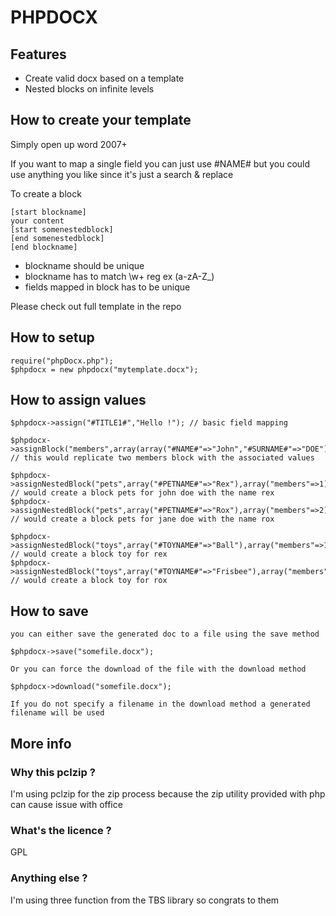 PHPDOCX
=======

Features
--------

+ Create valid docx based on a template
+ Nested blocks on infinite levels
    
How to create your template
---------------------------

Simply open up word 2007+

If you want to map a single field you can just use #NAME# but you could use anything you like since it's just a search & replace

To create a block

	[start blockname]
	your content
	[start somenestedblock]
	[end somenestedblock]
	[end blockname]

+ blockname should be unique
+ blockname has to match \w+ reg ex (a-zA-Z_)
+ fields mapped in block has to be unique

Please check out full template in the repo


How to setup
------------

	require("phpDocx.php");
	$phpdocx = new phpdocx("mytemplate.docx");

How to assign values
--------------------

	$phpdocx->assign("#TITLE1#","Hello !"); // basic field mapping

	$phpdocx->assignBlock("members",array(array("#NAME#"=>"John","#SURNAME#"=>"DOE"),array("#NAME#"=>"Jane","#SURNAME#"=>"DOE"))); // this would replicate two members block with the associated values

	$phpdocx->assignNestedBlock("pets",array("#PETNAME#"=>"Rex"),array("members"=>1)); // would create a block pets for john doe with the name rex
	$phpdocx->assignNestedBlock("pets",array("#PETNAME#"=>"Rox"),array("members"=>2)); // would create a block pets for jane doe with the name rox

	$phpdocx->assignNestedBlock("toys",array("#TOYNAME#"=>"Ball"),array("members"=>1,"pets"=>1)); // would create a block toy for rex
	$phpdocx->assignNestedBlock("toys",array("#TOYNAME#"=>"Frisbee"),array("members"=>2,"pets"=>1)); // would create a block toy for rox

How to save
-----------
	you can either save the generated doc to a file using the save method

	$phpdocx->save("somefile.docx");
	
	Or you can force the download of the file with the download method
	
	$phpdocx->download("somefile.docx");
	
	If you do not specify a filename in the download method a generated filename will be used
	
	
More info
---------


### Why this pclzip ?


I'm using pclzip for the zip process because the zip utility provided with php can cause issue with office


### What's the licence ?

GPL

### Anything else ?

I'm using three function from the TBS library so congrats to them




